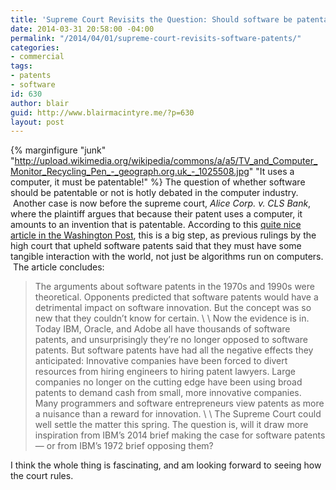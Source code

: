 ```yaml
---
title: 'Supreme Court Revisits the Question: Should software be patentable?'
date: 2014-03-31 20:58:00 -04:00
permalink: "/2014/04/01/supreme-court-revisits-software-patents/"
categories:
- commercial
tags:
- patents
- software
id: 630
author: blair
guid: http://www.blairmacintyre.me/?p=630
layout: post
---
```


{% marginfigure "junk" "http://upload.wikimedia.org/wikipedia/commons/a/a5/TV_and_Computer_Monitor_Recycling_Pen_-_geograph.org.uk_-_1025508.jpg" "It uses a computer, it must be patentable!" %}
The question of whether software should be patentable or not is hotly debated in the computer industry.  Another case is now before the supreme court, _Alice Corp. v. CLS Bank_, where the plaintiff argues that because their patent uses a computer, it amounts to an invention that is patentable. According to this [quite nice article in the Washington Post](http://www.washingtonpost.com/business/in-new-case-supreme-court-revisits-the-question-of-software-patents/2014/03/28/a3da1c52-ad3a-11e3-9627-c65021d6d572_story.html), this is a big step, as previous rulings by the high court that upheld software patents said that they must have some tangible interaction with the world, not just be algorithms run on computers.  The article concludes:

> The arguments about software patents in the 1970s and 1990s were theoretical. Opponents predicted that software patents would have a detrimental impact on software innovation. But the concept was so new that they couldn’t know for certain.
\\
\\
Now the evidence is in. Today IBM, Oracle, and Adobe all have thousands of software patents, and unsurprisingly they’re no longer opposed to software patents. But software patents have had all the negative effects they anticipated: Innovative companies have been forced to divert resources from hiring engineers to hiring patent lawyers. Large companies no longer on the cutting edge have been using broad patents to demand cash from small, more innovative companies. Many programmers and software entrepreneurs view patents as more a nuisance than a reward for innovation.
\\
\\
The Supreme Court could well settle the matter this spring. The question is, will it draw more inspiration from IBM’s 2014 brief making the case for software patents — or from IBM’s 1972 brief opposing them?

I think the whole thing is fascinating, and am looking forward to seeing how the court rules.